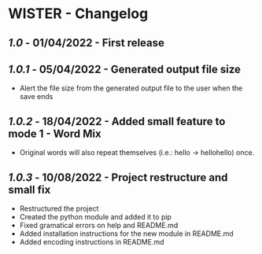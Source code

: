 # WISTER - Changelog

## *1.0* - 01/04/2022 - First release

## *1.0.1* - 05/04/2022 - Generated output file size

- Alert the file size from the generated output file to the user when the save ends

## *1.0.2* - 18/04/2022 - Added small feature to mode 1 - Word Mix

- Original words will also repeat themselves (i.e.: hello -> hellohello) once.

## *1.0.3* - 10/08/2022 - Project restructure and small fix

- Restructured the project
- Created the python module and added it to pip
- Fixed gramatical errors on help and README.md
- Added installation instructions for the new module in README.md
- Added encoding instructions in README.md
